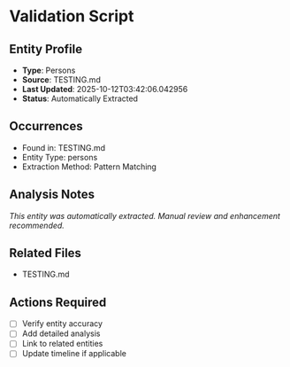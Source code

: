 # Validation Script

## Entity Profile
- **Type**: Persons
- **Source**: TESTING.md
- **Last Updated**: 2025-10-12T03:42:06.042956
- **Status**: Automatically Extracted

## Occurrences
- Found in: TESTING.md
- Entity Type: persons
- Extraction Method: Pattern Matching

## Analysis Notes
*This entity was automatically extracted. Manual review and enhancement recommended.*

## Related Files
- TESTING.md

## Actions Required
- [ ] Verify entity accuracy
- [ ] Add detailed analysis
- [ ] Link to related entities
- [ ] Update timeline if applicable
